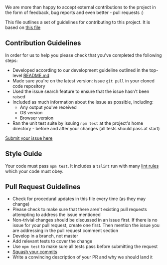We are more than happy to accept external contributions to the project 
in the form of feedback, bug reports and even better - pull requests :)

This file outlines a set of guidelines for contributing to this project. 
It is based on 
[this file](https://github.com/yeoman/yeoman/blob/master/contributing.md)

## Contribution Guidelines

In order for us to help you please check that you've completed the 
following steps:

* Developed according to our development guideline outlined in the top-level
  [README.md](https://github.com/tracktunes/ionic-recorder/README.md)
* Made sure you're on the latest version: issue `git pull` in your cloned 
code repository
* Used the issue search feature to ensure that the issue hasn't been raised
* Included as much information about the issue as possible, including:
  * Any output you've received
  * OS version
  * Browser version
* Ran the unit test suite by issuing `npm test` at the project's home 
directory - before and after your changes (all tests should pass at 
start)

[Submit your issue here](
    https://github.com/tracktunes/ionic-recorder/issues/new)

## Style Guide

Your code must pass `npm test`. It includes a `tslint` run with many 
[lint rules](https://github.com/tracktunes/ionic-recorder/tslint.json)
which your code must obey.

## Pull Request Guidelines

* Check for procedural updates in this file every time (as they may
change)
* Please check to make sure that there aren't existing pull requests 
attempting to address the issue mentioned
* Non-trivial changes should be discussed in an issue first. If there is
no issue for your pull request, create one first. Then mention the issue
you are addressing in the pull request comment section
* Develop in a branch, not master
* Add relevant tests to cover the change
* Use `npm test` to make sure all tests pass before submitting the request
* [Squash your commits](https://github.com/blog/2141-squash-your-commits)
* Write a convincing description of your PR and why we should land it
